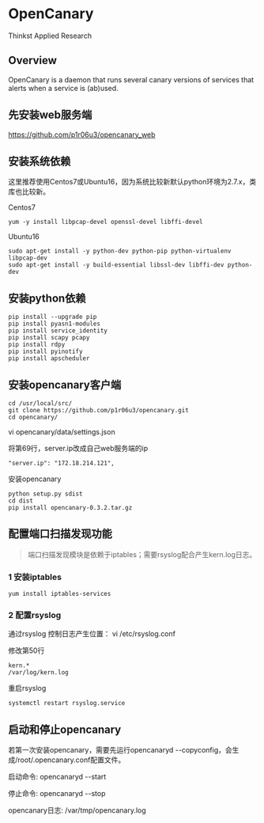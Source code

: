 OpenCanary
=================
Thinkst Applied Research

Overview
----------

OpenCanary is a daemon that runs several canary versions of services that alerts when a service is (ab)used.

先安装web服务端
----------------
https://github.com/p1r06u3/opencanary_web


安装系统依赖
----------------
这里推荐使用Centos7或Ubuntu16，因为系统比较新默认python环境为2.7.x，类库也比较新。

Centos7
```
yum -y install libpcap-devel openssl-devel libffi-devel
```

Ubuntu16
```
sudo apt-get install -y python-dev python-pip python-virtualenv libpcap-dev
sudo apt-get install -y build-essential libssl-dev libffi-dev python-dev
```



安装python依赖
----------------
```
pip install --upgrade pip
pip install pyasn1-modules
pip install service_identity
pip install scapy pcapy
pip install rdpy
pip install pyinotify
pip install apscheduler
```

安装opencanary客户端
----------

```
cd /usr/local/src/
git clone https://github.com/p1r06u3/opencanary.git
cd opencanary/
```

vi opencanary/data/settings.json

将第69行，server.ip改成自己web服务端的ip

```
"server.ip": "172.18.214.121",
```

安装opencanary
```
python setup.py sdist
cd dist
pip install opencanary-0.3.2.tar.gz
```

配置端口扫描发现功能
----------------------
>端口扫描发现模块是依赖于iptables；需要rsyslog配合产生kern.log日志。


### 1 安装iptables

```
yum install iptables-services
```

### 2 配置rsyslog

通过rsyslog 控制日志产生位置： vi /etc/rsyslog.conf

修改第50行
```
kern.*                                                 /var/log/kern.log
```
重启rsyslog

```
systemctl restart rsyslog.service
```

启动和停止opencanary
----------------------

若第一次安装opencanary，需要先运行opencanaryd --copyconfig，会生成/root/.opencanary.conf配置文件。

启动命令: opencanaryd --start

停止命令: opencanaryd --stop

opencanary日志: /var/tmp/opencanary.log